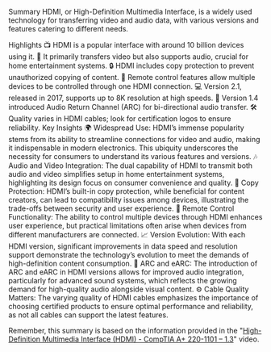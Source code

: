 Summary
HDMI, or High-Definition Multimedia Interface, is a widely used technology for transferring video and audio data, with various versions and features catering to different needs.

Highlights
📺 HDMI is a popular interface with around 10 billion devices using it.
🎵 It primarily transfers video but also supports audio, crucial for home entertainment systems.
🔒 HDMI includes copy protection to prevent unauthorized copying of content.
📡 Remote control features allow multiple devices to be controlled through one HDMI connection.
💻 Version 2.1, released in 2017, supports up to 8K resolution at high speeds.
🔄 Version 1.4 introduced Audio Return Channel (ARC) for bi-directional audio transfer.
🛠️ Quality varies in HDMI cables; look for certification logos to ensure reliability.
Key Insights
🌍 Widespread Use: HDMI’s immense popularity stems from its ability to streamline connections for video and audio, making it indispensable in modern electronics. This ubiquity underscores the necessity for consumers to understand its various features and versions.
🎶 Audio and Video Integration: The dual capability of HDMI to transmit both audio and video simplifies setup in home entertainment systems, highlighting its design focus on consumer convenience and quality.
🔐 Copy Protection: HDMI’s built-in copy protection, while beneficial for content creators, can lead to compatibility issues among devices, illustrating the trade-offs between security and user experience.
🔗 Remote Control Functionality: The ability to control multiple devices through HDMI enhances user experience, but practical limitations often arise when devices from different manufacturers are connected.
📈 Version Evolution: With each HDMI version, significant improvements in data speed and resolution support demonstrate the technology’s evolution to meet the demands of high-definition content consumption.
🔁 ARC and eARC: The introduction of ARC and eARC in HDMI versions allows for improved audio integration, particularly for advanced sound systems, which reflects the growing demand for high-quality audio alongside visual content.
⚙️ Cable Quality Matters: The varying quality of HDMI cables emphasizes the importance of choosing certified products to ensure optimal performance and reliability, as not all cables can support the latest features.

Remember, this summary is based on the information provided in the "[High-Definition Multimedia Interface (HDMI) - CompTIA A+ 220-1101 – 1.3](https://www.youtube.com/watch?v=8cjbwUX3GnQ&t=24s)" video.